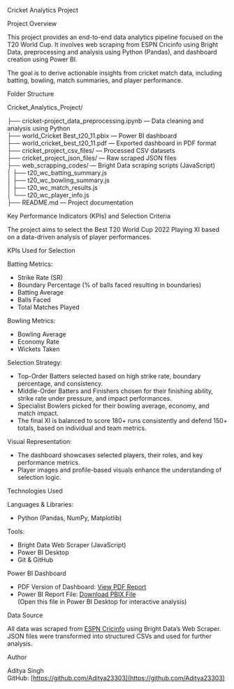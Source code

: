 Cricket Analytics Project

Project Overview

This project provides an end-to-end data analytics pipeline focused on the T20 World Cup. It involves web scraping from ESPN Cricinfo using Bright Data, preprocessing and analysis using Python (Pandas), and dashboard creation using Power BI.

The goal is to derive actionable insights from cricket match data, including batting, bowling, match summaries, and player performance.

Folder Structure

Cricket_Analytics_Project/

├── cricket-project_data_preprocessing.ipynb   — Data cleaning and analysis using Python  
├── world_Cricket Best_t20_11.pbix             — Power BI dashboard  
├── world_cricket_best_t20_11.pdf              — Exported dashboard in PDF format  
├── cricket_project_csv_files/                 — Processed CSV datasets  
├── cricket_project_json_files/                — Raw scraped JSON files  
├── web_scrapping_codes/                       — Bright Data scraping scripts (JavaScript)  
│   ├── t20_wc_batting_summary.js  
│   ├── t20_wc_bowling_summary.js  
│   ├── t20_wc_match_results.js  
│   └── t20_wc_player_info.js  
├── README.md                                  — Project documentation  

Key Performance Indicators (KPIs) and Selection Criteria

The project aims to select the Best T20 World Cup 2022 Playing XI based on a data-driven analysis of player performances.

KPIs Used for Selection

Batting Metrics:
- Strike Rate (SR)
- Boundary Percentage (% of balls faced resulting in boundaries)
- Batting Average
- Balls Faced
- Total Matches Played

Bowling Metrics:
- Bowling Average
- Economy Rate
- Wickets Taken

Selection Strategy:
- Top-Order Batters selected based on high strike rate, boundary percentage, and consistency.
- Middle-Order Batters and Finishers chosen for their finishing ability, strike rate under pressure, and impact performances.
- Specialist Bowlers picked for their bowling average, economy, and match impact.
- The final XI is balanced to score 180+ runs consistently and defend 150+ totals, based on individual and team metrics.

Visual Representation:
- The dashboard showcases selected players, their roles, and key performance metrics.
- Player images and profile-based visuals enhance the understanding of selection logic.

Technologies Used

Languages & Libraries:
- Python (Pandas, NumPy, Matplotlib)

Tools:
- Bright Data Web Scraper (JavaScript)
- Power BI Desktop
- Git & GitHub

Power BI Dashboard

- PDF Version of Dashboard: [View PDF Report](./world_cricket_best_t20_11.pdf)  
- Power BI Report File: [Download PBIX File](./world_Cricket%20Best_t20_11.pbix)  
  (Open this file in Power BI Desktop for interactive analysis)

Data Source

All data was scraped from [ESPN Cricinfo](https://www.espncricinfo.com/) using Bright Data’s Web Scraper. JSON files were transformed into structured CSVs and used for further analysis.

Author

Aditya Singh  
GitHub: [https://github.com/Aditya23303](https://github.com/Aditya23303)



